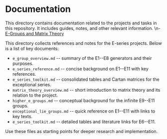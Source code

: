 # Documentation

This directory contains documentation related to the projects and tasks in this repository. It includes guides, notes, and other relevant information.
\n- [E-Groups and Matrix Theory](e_groups_overview.md)

This directory collects references and notes for the E-series projects.
Below is a list of key documents:

- `e_group_overview.md` -- summary of the E1--E8 generators and their purposes.
- `e_series_reference.md` -- concise background on E1--E11 with key references.
- `e_series_toolkit.md` -- consolidated tables and Cartan matrices for the exceptional series.
- `matrix_theory_overview.md` -- short introduction to matrix theory and its
  relation to the project.
- `higher_e_groups.md` -- conceptual background for the infinite E9--E11 groups.
- `exceptional_lie_groups.md` -- quick reference on E1--E11 with links to key texts.
- `e_series_toolkit.md` -- detailed tables and literature links for E6--E11.

Use these files as starting points for deeper research and implementation.
